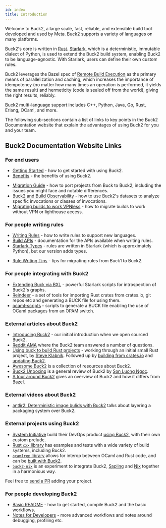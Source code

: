 ```yaml
---
id: index
title: Introduction
---
```


Welcome to Buck2, a large scale, fast, reliable, and extensible build tool
developed and used by Meta. Buck2 supports a variety of languages on many
platforms.

Buck2's core is written in [Rust](https://www.rust-lang.org/).
[Starlark](https://github.com/bazelbuild/starlark), which is a deterministic,
immutable dialect of Python, is used to extend the Buck2 build system, enabling
Buck2 to be language-agnostic. With Starlark, users can define their own custom
rules.

Buck2 leverages the Bazel spec of
[Remote Build Execution](https://bazel.build/remote/rbe) as the primary means of
parallelization and caching, which increases the importance of idempotency (no
matter how many times an operation is performed, it yields the same result) and
hermeticity (code is sealed off from the world), giving the right results,
reliably.

Buck2 multi-language support includes C++, Python, Java, Go, Rust, Erlang,
OCaml, and more.

The following sub-sections contain a list of links to key points in the Buck2
Documentation website that explain the advantages of using Buck2 for you and
your team.

## Buck2 Documentation Website Links

### For end users

- [Getting Started](getting_started.md) - how to get started with using Buck2.
- [Benefits](benefits.md) - the benefits of using Buck2.

<FbInternalOnly>

- [Migration Guide](users/migration_guide.fb.md) - how to port projects from
  Buck to Buck2, including the issues you might face and notable differences.
- [Buck2 and Build Observability](users/build_observability/observability.fb.md) -
  how to use Buck2's datasets to analyze specific invocations or classes of
  invocations.
- [Migrating builds to work VPNless](users/advanced/vpnless.fb.md) - how to
  migrate builds to work without VPN or lighthouse access.

</FbInternalOnly>

### For people writing rules

- [Writing Rules](rule_authors/writing_rules.md) - how to write rules to support
  new languages.
- [Build APIs](api/build/globals) - documentation for the APIs available when
  writing rules.
- [Starlark Types](https://github.com/facebookexperimental/starlark-rust/blob/main/docs/types.md) -
  rules are written in Starlark (which is approximately Python), but our version
  adds types.

<FbInternalOnly>

- [Rule Writing Tips](rule_authors/rule_writing_tips.fb.md) - tips for migrating
  rules from Buck1 to Buck2.

</FbInternalOnly>

### For people integrating with Buck2

- [Extending Buck via BXL](developers/bxl.md) - powerful Starlark scripts for
  introspection of Buck2's graphs.
- [Reindeer](https://github.com/facebookincubator/reindeer) - a set of tools for
  importing Rust crates from crates.io, git repos etc and generating a BUCK file
  for using them.
- [ocaml-scripts](https://github.com/facebook/ocaml-scripts) - scripts to
  generate a BUCK file enabling the use of OCaml packages from an OPAM switch.

### External articles about Buck2

- [Introducing Buck2](https://engineering.fb.com/2023/04/06/open-source/buck2-open-source-large-scale-build-system/) -
  our initial introduction when we open sourced Buck2.
- [Reddit AMA](https://old.reddit.com/r/rust/comments/136qs44/hello_rrust_we_are_meta_engineers_who_created_the/)
  where the Buck2 team answered a number of questions.
- [Using buck to build Rust projects](https://steveklabnik.com/writing/using-buck-to-build-rust-projects) -
  working through an initial small Rust project, by
  [Steve Klabnik](https://steveklabnik.com/). Followed up by
  [building from crates.io](https://steveklabnik.com/writing/using-cratesio-with-buck)
  and [updating Buck2](https://steveklabnik.com/writing/updating-buck).
- [Awesome Buck2](https://github.com/sluongng/awesome-buck2) is a collection of
  resources about Buck2.
- [Buck2 Unboxing](https://www.buildbuddy.io/blog/buck2-review/) is a general
  review of Buck2 by [Son Luong Ngoc](https://github.com/sluongng/).
- [A tour around Buck2](https://www.tweag.io/blog/2023-07-06-buck2/) gives an
  overview of Buck2 and how it differs from Bazel.

### External videos about Buck2

- [antlir2: Deterministic image bulids with Buck2](https://www.youtube.com/watch?v=Wv-ilbckSx4)
  talks about layering a packaging system over Buck2.

### External projects using Buck2

- [System Initiative](https://www.systeminit.com/) build their DevOps product
  [using Buck2](https://nickgerace.dev/post/system-initiative-the-second-wave-of-devops/#under-the-hood),
  with their own custom prelude.
- [Rust `cxx` library](https://github.com/dtolnay/cxx) has examples and tests
  with a wide variety of build systems, including Buck2.
- [`ocamlrep` library](https://github.com/facebook/ocamlrep) allows for interop
  between OCaml and Rust code, and can be
  [built with Buck2](https://github.com/facebook/ocamlrep/blob/main/README-BUCK.md).
- [`buck2-nix`](https://github.com/thoughtpolice/buck2-nix) is an experiment to
  integrate Buck2, [Sapling](https://sapling-scm.com) and
  [Nix](https://nixos.org) together in a harmonious way.

Feel free to
[send a PR](https://github.com/facebook/buck2/edit/main/docs/index.md) adding
your project.

<FbInternalOnly>

### For people developing Buck2

- [Basic README](https://www.internalfb.com/code/fbsource/fbcode/buck2/README.md) -
  how to get started, compile Buck2 and the basic workflows.
- [Notes for Developers](developers/developers.fb.md) - more advanced workflows
  and notes around debugging, profiling etc.

</FbInternalOnly>
